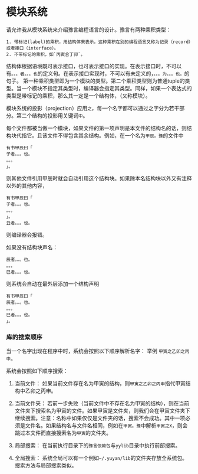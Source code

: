 

# 模块系统

请允许我从模块系统来介绍豫言编程语言的设计。豫言有两种乘积类型：
```
1. 带标记(label)的乘积，用结构体来表示。这种乘积在别的编程语言又称为记录（record）或者接口（interface）。
2. 不带标记的乘积，如`丙寅合丁卯`。
```
结构体根据语境既可表示接口，也可表示接口的实现。在表示接口时，不可以有`。。。者。。。也`的定义句。在表示接口实现时，不可以有未定义的，`。。。为。。。也。`的句子。
第一种乘积类型即为一个模块的类型。第二个乘积类型则为普通tuple的类型。当一个模块不指定其类型时，编译器会指定其类型。同样，如果一个表达式的类型是带标记的乘积，那么其一定是一个结构体，（又称模块）。

模块系统的投影（projection）应用`之`，每一个名字都可以通过之字分为若干部分。第二个结构的投影用关键词`中`。

每个文件都被当做一个模块，如果文件的第一项声明是本文件的结构名的话，则结构块代指它。且该文件不得包含其余结构。例如，在一个名为`甲辰。豫`的文件中

```
有书甲辰曰「
子者。。。也。
。。。
」。
```
则其他文件引用甲辰时就会自动引用这个结构块。如果除本名结构块以外又有注释以外的其他内容，
```
有书甲辰曰「
子者。。。也。
。。。
」。
丑者。。。也。
```
则编译器会报错。

如果没有结构块声名：
```
辰者。。。也。
。。。
巳者。。。也。
```

则系统会自动在最外层添加一个结构声明

```
有书甲辰曰「
辰者。。。也。
。。。
巳者。。。也。
」。
```


### 库的搜索顺序
当一个名字出现在程序中时，系统会按照以下顺序解析名字：
举例 `甲寅之乙卯之丙申`。

系统会按照如下顺序搜索：

1. 当前文件：
如果当前文件存在名为甲寅的结构，则`甲寅之乙卯之丙申`指代甲寅结构中乙卯之丙申。

1. 当前文件夹：
若前一步失败（当前文件中不存在名为甲寅的结构），则在当前文件夹下搜索名为甲寅的文件。如果甲寅是文件夹，则我们会在甲寅文件夹下继续搜索。注意：名称中如果仅仅是文件夹的话，搜索不会成功。其中一项必须是文件名。如果结构名与文件名相同，例如在`甲寅。豫`中解析`甲寅之X`，则会跳过本文件而直接搜索名为`甲寅`的文件夹。

1. 局部搜索：
在当前执行目录下的`豫言依赖包`与`yylib`目录中执行前部搜索。

1. 全局搜索：
系统全局可以有一个例如`~/.yuyan/lib`的文件夹存放全系统包。搜索方法与局部搜索类似。

